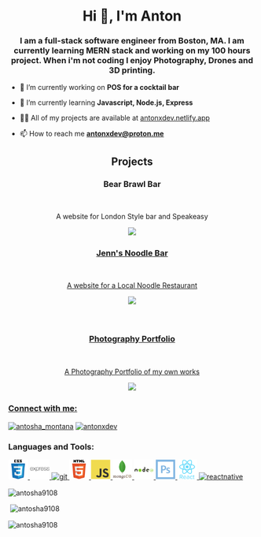 <!-- INTRO -->

<h1 align="center">Hi 👋, I'm Anton</h1>
<h3 align="center">I am a full-stack software engineer from Boston, MA. I am currently learning MERN stack and working on my 100 hours project. When i'm not coding I enjoy Photography, Drones and 3D printing.</h3>

- 🔭 I’m currently working on **POS for a cocktail bar**

- 🌱 I’m currently learning **Javascript, Node.js, Express**

- 👨‍💻 All of my projects are available at [antonxdev.netlify.app](antonxdev.netlify.app)

- 📫 How to reach me **antonxdev@proton.me**




<!-- PROJECTS -->
<h2 align="center">Projects </h2>
      <!-- PROJECT 1 -->

<h3 align="center" color="white">Bear Brawl Bar</h2>
      <br>
 <p align="center">
  A website for London Style bar and Speakeasy
  </p>
  <div align="center" >
      <a href="https://bearbrawlbar.netlify.app">   
      <img src="https://user-images.githubusercontent.com/67973604/180502373-dc69ad08-a54e-4816-9ef2-3edc5ce5f474.gif" />
  </div>  
     <!-- PROJECT 2 -->      
<h3 align="center" color="white">Jenn's Noodle Bar</h2>
      <br>
 <p align="center">
  A website for a Local Noodle Restaurant
  </p>
  <div align="center" >
      <a href="https://noodlebar.netlify.app">   
      <img src="https://user-images.githubusercontent.com/67973604/180505809-0e4f550a-c2b9-4645-9f50-8e6aad54a5f2.gif" />
  </div>   
        <br>
        <br>
   <!-- PROJECT 3 -->         
  <h3 align="center" color="white">Photography Portfolio</h2>
      <br>
 <p align="center">
  A Photography Portfolio of my own works
  </p>
  <div align="center" >
      <a href="https://shelkovnikovxphoto.netlify.app">   
      <img src="https://user-images.githubusercontent.com/67973604/180614677-db58f4f7-632d-4cc4-8d7b-cc572fef5d80.gif" />
  </div>  
  <!-- SOCIALS AND LINKS -->
<h3 align="left">Connect with me:</h3>
<p align="left">
<a href="https://twitter.com/antosha_montana" target="blank"><img align="center" src="https://raw.githubusercontent.com/rahuldkjain/github-profile-readme-generator/master/src/images/icons/Social/twitter.svg" alt="antosha_montana" height="30" width="40" /></a>
<a href="https://linkedin.com/in/antonxdev" target="blank"><img align="center" src="https://raw.githubusercontent.com/rahuldkjain/github-profile-readme-generator/master/src/images/icons/Social/linked-in-alt.svg" alt="antonxdev" height="30" width="40" /></a>
</p>

<!-- LANGUAGES AND TOOLS -->
<h3 align="left">Languages and Tools:</h3>
<p align="left"> <a href="https://www.w3schools.com/css/" target="_blank" rel="noreferrer"> <img src="https://raw.githubusercontent.com/devicons/devicon/master/icons/css3/css3-original-wordmark.svg" alt="css3" width="40" height="40"/> </a> <a href="https://expressjs.com" target="_blank" rel="noreferrer"> <img src="https://raw.githubusercontent.com/devicons/devicon/master/icons/express/express-original-wordmark.svg" alt="express" width="40" height="40"/> </a> <a href="https://git-scm.com/" target="_blank" rel="noreferrer"> <img src="https://www.vectorlogo.zone/logos/git-scm/git-scm-icon.svg" alt="git" width="40" height="40"/> </a> <a href="https://www.w3.org/html/" target="_blank" rel="noreferrer"> <img src="https://raw.githubusercontent.com/devicons/devicon/master/icons/html5/html5-original-wordmark.svg" alt="html5" width="40" height="40"/> </a> <a href="https://developer.mozilla.org/en-US/docs/Web/JavaScript" target="_blank" rel="noreferrer"> <img src="https://raw.githubusercontent.com/devicons/devicon/master/icons/javascript/javascript-original.svg" alt="javascript" width="40" height="40"/> </a> <a href="https://www.mongodb.com/" target="_blank" rel="noreferrer"> <img src="https://raw.githubusercontent.com/devicons/devicon/master/icons/mongodb/mongodb-original-wordmark.svg" alt="mongodb" width="40" height="40"/> </a> <a href="https://nodejs.org" target="_blank" rel="noreferrer"> <img src="https://raw.githubusercontent.com/devicons/devicon/master/icons/nodejs/nodejs-original-wordmark.svg" alt="nodejs" width="40" height="40"/> </a> <a href="https://www.photoshop.com/en" target="_blank" rel="noreferrer"> <img src="https://raw.githubusercontent.com/devicons/devicon/master/icons/photoshop/photoshop-line.svg" alt="photoshop" width="40" height="40"/> </a> <a href="https://reactjs.org/" target="_blank" rel="noreferrer"> <img src="https://raw.githubusercontent.com/devicons/devicon/master/icons/react/react-original-wordmark.svg" alt="react" width="40" height="40"/> </a> <a href="https://reactnative.dev/" target="_blank" rel="noreferrer"> <img src="https://reactnative.dev/img/header_logo.svg" alt="reactnative" width="40" height="40"/> </a> </p>



<!-- WIDGETS -->
<p><img align="center" src="https://github-readme-stats.vercel.app/api/top-langs?username=antosha9108&show_icons=true&theme=dark&title_color=ff4013&text_color=ffffff&locale=en&layout=compact" alt="antosha9108" /></p>

<p>&nbsp;<img align="center" src="https://github-readme-stats.vercel.app/api?username=antosha9108&show_icons=true&theme=dark&title_color=ff4013&text_color=ffffff&locale=en" alt="antosha9108" /></p>

<p><img align="center" src="https://github-readme-streak-stats.herokuapp.com/?user=antosha9108&theme=dark" alt="antosha9108" /></p>

